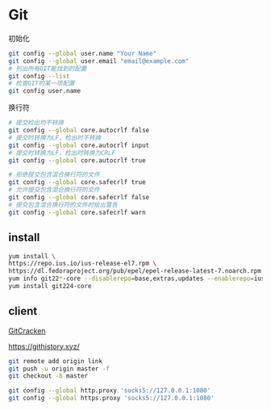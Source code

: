 # Git

初始化

```bash
git config --global user.name "Your Name"
git config --global user.email "email@example.com"
# 列出所有GIT能找到的配置
git config --list
# 检查GIT的某一项配置
git config user.name
```

换行符

```bash
# 提交检出均不转换
git config --global core.autocrlf false
# 提交时转换为LF，检出时不转换
git config --global core.autocrlf input
# 提交时转换为LF，检出时转换为CRLF
git config --global core.autocrlf true

# 拒绝提交包含混合换行符的文件
git config --global core.safecrlf true
# 允许提交包含混合换行符的文件
git config --global core.safecrlf false
# 提交包含混合换行符的文件时给出警告
git config --global core.safecrlf warn
```

## install

```bash
yum install \
https://repo.ius.io/ius-release-el7.rpm \
https://dl.fedoraproject.org/pub/epel/epel-release-latest-7.noarch.rpm
yum info git22*-core --disablerepo=base,extras,updates --enablerepo=ius
yum install git224-core
```

## client

[GitCracken](https://github.com/5cr1pt/GitCracken)

https://githistory.xyz/

```bash
git remote add origin link
git push -u origin master -f
git checkout -b master
```



```bash
git config --global http.proxy 'socks5://127.0.0.1:1080' 
git config --global https.proxy 'socks5://127.0.0.1:1080'
```



